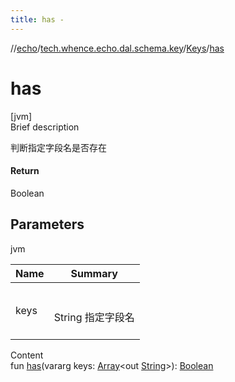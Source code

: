 ```yaml
---
title: has -
---
```

//[echo](../../index.md)/[tech.whence.echo.dal.schema.key](../index.md)/[Keys](index.md)/[has](has.md)



# has  
[jvm]  
Brief description  


判断指定字段名是否存在



#### Return  


Boolean



## Parameters  
  
jvm  
  
|  Name|  Summary| 
|---|---|
| keys| <br><br>String 指定字段名<br><br>
  
  
Content  
fun [has](has.md)(vararg keys: [Array](https://kotlinlang.org/api/latest/jvm/stdlib/kotlin/-array/index.html)<out [String](https://kotlinlang.org/api/latest/jvm/stdlib/kotlin/-string/index.html)>): [Boolean](https://kotlinlang.org/api/latest/jvm/stdlib/kotlin/-boolean/index.html)  



